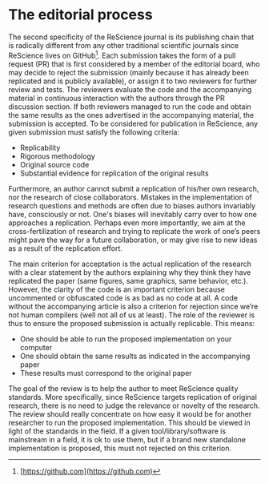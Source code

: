 The editorial process
===============================================================================

The second specificity of the ReScience journal is its publishing chain that is
radically different from any other traditional scientific journals since
ReScience lives on GitHub[^3]. Each submission takes the form of a pull request
(PR) that is first considered by a member of the editorial board, who may
decide to reject the submission (mainly because it has already been replicated
and is publicly available), or assign it to two reviewers for further review
and tests. The reviewers evaluate the code and the accompanying material in
continuous interaction with the authors through the PR discussion section. If
both reviewers managed to run the code and obtain the same results as the ones
advertised in the accompanying material, the submission is accepted. To be
considered for publication in ReScience, any given submission must satisfy the
following criteria:

* Replicability
* Rigorous methodology
* Original source code
* Substantial evidence for replication of the original results

Furthermore, an author cannot submit a replication of his/her own research, nor
the research of close collaborators. Mistakes in the implementation of research
questions and methods are often due to biases authors invariably have,
consciously or not. One's biases will inevitably carry over to how one
approaches a replication. Perhaps even more importantly, we aim at the
cross-fertilization of research and trying to replicate the work of one’s peers
might pave the way for a future collaboration, or may give rise to new ideas as
a result of the replication effort.

The main criterion for acceptation is the actual replication of the research
with a clear statement by the authors explaining why they think they have
replicated the paper (same figures, same graphics, same behavior,
etc.). However, the clarity of the code is an important criterion because
uncommented or obfuscated code is as bad as no code at all. A code without the
accompanying article is also a criterion for rejection since we’re not human
compilers (well not all of us at least). The role of the reviewer is thus to
ensure the proposed submission is actually replicable. This means:

* One should be able to run the proposed implementation on your computer
* One should obtain the same results as indicated in the accompanying paper
* These results must correspond to the original paper

The goal of the review is to help the author to meet ReScience quality
standards. More specifically, since ReScience targets replication of original
research, there is no need to judge the relevance or novelty of the
research. The review should really concentrate on how easy it would be for
another researcher to run the proposed implementation. This should be viewed in
light of the standards in the field. If a given tool/library/software is
mainstream in a field, it is ok to use them, but if a brand new standalone
implementation is proposed, this must not rejected on this criterion.

[^3]: [https://github.com](https://github.com)
